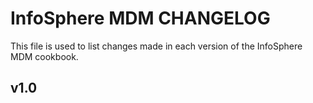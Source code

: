 InfoSphere MDM CHANGELOG
=======================
This file is used to list changes made in each version of the InfoSphere MDM cookbook.


v1.0
------
